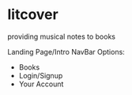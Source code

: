 # litcover

providing musical notes to books

Landing Page/Intro
NavBar Options:

- Books
- Login/Signup
- Your Account
